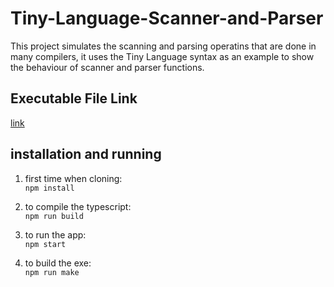 # Tiny-Language-Scanner-and-Parser

This project simulates the scanning and parsing operatins that are done in many compilers, it uses the Tiny Language syntax as an example to show the behaviour of scanner and parser functions.

## Executable File Link

[link](https://drive.google.com/drive/folders/11-vmAsfLdHfCcl8SKNQ27EFAmm-NI2IT?usp=drive_link)

## installation and running

1) first time when cloning:  
```npm install```

2) to compile the typescript:  
```npm run build```

3) to run the app:  
```npm start```

4) to build the exe:  
```npm run make```
